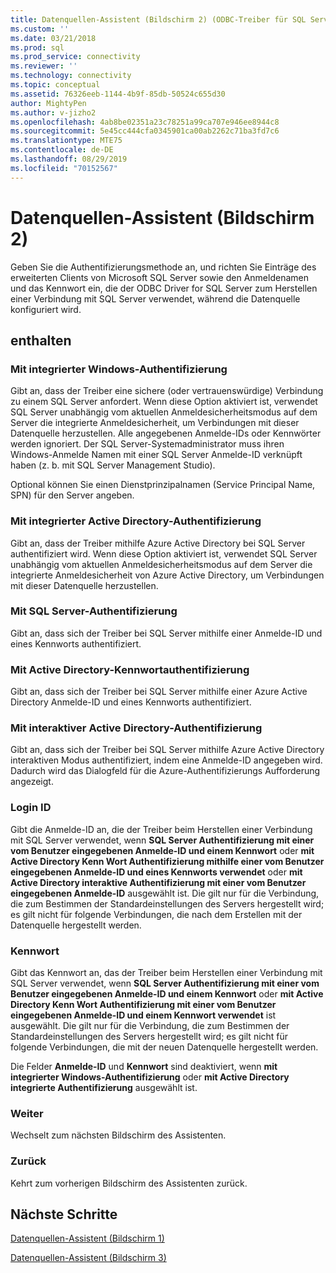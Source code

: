 ```yaml
---
title: Datenquellen-Assistent (Bildschirm 2) (ODBC-Treiber für SQL Server) | Microsoft-Dokumentation
ms.custom: ''
ms.date: 03/21/2018
ms.prod: sql
ms.prod_service: connectivity
ms.reviewer: ''
ms.technology: connectivity
ms.topic: conceptual
ms.assetid: 76326eeb-1144-4b9f-85db-50524c655d30
author: MightyPen
ms.author: v-jizho2
ms.openlocfilehash: 4ab8be02351a23c78251a99ca707e946ee8944c8
ms.sourcegitcommit: 5e45cc444cfa0345901ca00ab2262c71ba3fd7c6
ms.translationtype: MTE75
ms.contentlocale: de-DE
ms.lasthandoff: 08/29/2019
ms.locfileid: "70152567"
---
```

# <a name="data-source-wizard-screen-2"></a>Datenquellen-Assistent (Bildschirm 2)

Geben Sie die Authentifizierungsmethode an, und richten Sie Einträge des erweiterten Clients von Microsoft SQL Server sowie den Anmeldenamen und das Kennwort ein, die der ODBC Driver for SQL Server zum Herstellen einer Verbindung mit SQL Server verwendet, während die Datenquelle konfiguriert wird.

## <a name="options"></a>enthalten

### <a name="with-integrated-windows-authentication"></a>Mit integrierter Windows-Authentifizierung

Gibt an, dass der Treiber eine sichere (oder vertrauenswürdige) Verbindung zu einem SQL Server anfordert. Wenn diese Option aktiviert ist, verwendet SQL Server unabhängig vom aktuellen Anmeldesicherheitsmodus auf dem Server die integrierte Anmeldesicherheit, um Verbindungen mit dieser Datenquelle herzustellen. Alle angegebenen Anmelde-IDs oder Kennwörter werden ignoriert. Der SQL Server-Systemadministrator muss ihren Windows-Anmelde Namen mit einer SQL Server Anmelde-ID verknüpft haben (z. b. mit SQL Server Management Studio).

Optional können Sie einen Dienstprinzipalnamen (Service Principal Name, SPN) für den Server angeben.

### <a name="with-active-directory-integrated-authentication"></a>Mit integrierter Active Directory-Authentifizierung

Gibt an, dass der Treiber mithilfe Azure Active Directory bei SQL Server authentifiziert wird. Wenn diese Option aktiviert ist, verwendet SQL Server unabhängig vom aktuellen Anmeldesicherheitsmodus auf dem Server die integrierte Anmeldesicherheit von Azure Active Directory, um Verbindungen mit dieser Datenquelle herzustellen.

### <a name="with-sql-server-authentication"></a>Mit SQL Server-Authentifizierung

Gibt an, dass sich der Treiber bei SQL Server mithilfe einer Anmelde-ID und eines Kennworts authentifiziert.

### <a name="with-active-directory-password-authentication"></a>Mit Active Directory-Kennwortauthentifizierung

Gibt an, dass sich der Treiber bei SQL Server mithilfe einer Azure Active Directory Anmelde-ID und eines Kennworts authentifiziert.

### <a name="with-active-directory-interactive-authentication"></a>Mit interaktiver Active Directory-Authentifizierung

Gibt an, dass sich der Treiber bei SQL Server mithilfe Azure Active Directory interaktiven Modus authentifiziert, indem eine Anmelde-ID angegeben wird. Dadurch wird das Dialogfeld für die Azure-Authentifizierungs Aufforderung angezeigt.

### <a name="login-id"></a>Login ID

Gibt die Anmelde-ID an, die der Treiber beim Herstellen einer Verbindung mit SQL Server verwendet, wenn **SQL Server Authentifizierung mit einer vom Benutzer eingegebenen Anmelde-ID und einem Kennwort** oder **mit Active Directory Kenn Wort Authentifizierung mithilfe einer vom Benutzer eingegebenen Anmelde-ID und eines Kennworts verwendet** oder **mit Active Directory interaktive Authentifizierung mit einer vom Benutzer eingegebenen Anmelde-ID** ausgewählt ist. Die gilt nur für die Verbindung, die zum Bestimmen der Standardeinstellungen des Servers hergestellt wird; es gilt nicht für folgende Verbindungen, die nach dem Erstellen mit der Datenquelle hergestellt werden.

### <a name="password"></a>Kennwort

Gibt das Kennwort an, das der Treiber beim Herstellen einer Verbindung mit SQL Server verwendet, wenn **SQL Server Authentifizierung mit einer vom Benutzer eingegebenen Anmelde-ID und einem Kennwort** oder **mit Active Directory Kenn Wort Authentifizierung mit einer vom Benutzer eingegebenen Anmelde-ID und einem Kennwort verwendet** ist ausgewählt. Die gilt nur für die Verbindung, die zum Bestimmen der Standardeinstellungen des Servers hergestellt wird; es gilt nicht für folgende Verbindungen, die mit der neuen Datenquelle hergestellt werden.

Die Felder **Anmelde-ID** und **Kennwort** sind deaktiviert, wenn **mit integrierter Windows-Authentifizierung** oder **mit Active Directory integrierte Authentifizierung** ausgewählt ist.

### <a name="next"></a>Weiter

Wechselt zum nächsten Bildschirm des Assistenten.

### <a name="back"></a>Zurück

Kehrt zum vorherigen Bildschirm des Assistenten zurück.

## <a name="next-steps"></a>Nächste Schritte

[Datenquellen-Assistent (Bildschirm 1)](../../../connect/odbc/windows/dsn-wizard-1.md)

[Datenquellen-Assistent (Bildschirm 3)](../../../connect/odbc/windows/dsn-wizard-3.md)

